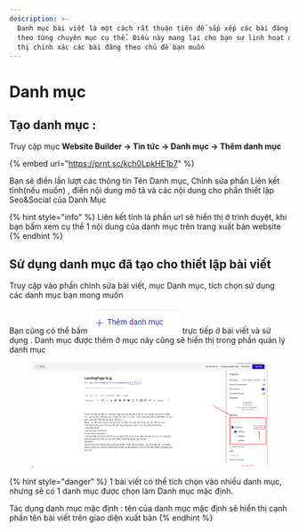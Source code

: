 ```yaml
---
description: >-
  Danh mục bài viết là một cách rất thuận tiện để sắp xếp các bài đăng của bạn
  theo từng chuyên mục cụ thể. Điều này mang lại cho bạn sự linh hoạt để hiển
  thị chính xác các bài đăng theo chủ đề bạn muốn
---
```


# Danh mục

## Tạo danh mục :&#x20;

Truy cập mục **Website Builder -> Tin tức -> Danh mục -> Thêm danh mục**&#x20;

{% embed url="https://prnt.sc/kch0LpkHE1b7" %}

Bạn sẽ điền lần lượt các thông tin  Tên Danh mục, Chỉnh sửa phần Liên kết tĩnh(nếu muốn) , điền nội dung mô tả  và các nội dung cho phần thiết lập Seo\&Social của Danh Mục

{% hint style="info" %}
Liên kết tĩnh là phần url sẽ hiển thị ở trình duyệt, khi bạn bấm xem cụ thể 1 nội dung của danh mục trên trang xuất bản website
{% endhint %}



## Sử dụng danh mục đã tạo cho thiết lập bài viết&#x20;

Truy cập vào phần chỉnh sửa bài viết, mục Danh mục, tích chọn sử dụng các danh mục bạn mong muốn

Bạn cũng có thể bấm ![](<../../.gitbook/assets/image (574).png>) trực tiếp ở bài viết và sử dụng . Danh mục được thêm ở mục này cũng sẽ hiển thị trong phần quản lý danh mục&#x20;

<figure><img src="../../.gitbook/assets/image (799).png" alt=""><figcaption></figcaption></figure>



{% hint style="danger" %}
1 bài viết có thể tích chọn vào nhiều danh mục, nhưng sẽ có 1 danh mục được chọn làm Danh mục mặc định.

Tác dụng danh mục mặc định : tên của danh mục mặc định sẽ hiển thị cạnh phần tên bài viết trên giao diện xuất bản&#x20;
{% endhint %}

